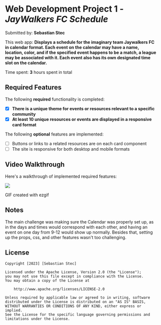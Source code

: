 # Web Development Project 1 - *JayWalkers FC Schedule*

Submitted by: **Sebastian Stec**

This web app: **Displays a schedule for the imaginary team Jaywalkers FC in calendar format. Each event on the calendar may have a name, location, color, 
and if the specified event happens to be a match, a league may be associated with it. Each event also has its own designated time slot on the calendar.**

Time spent: **3** hours spent in total

## Required Features

The following **required** functionality is completed:

- [X] **There is a unique theme for events or resources relevant to a specific community**
- [X] **At least 10 unique resources or events are displayed in a responsive card format**

The following **optional** features are implemented:

- [ ] Buttons or links to a related resources are on each card component
- [ ] The site is responsive for both desktop and mobile formats

## Video Walkthrough

Here's a walkthrough of implemented required features:

<img src='https://im2.ezgif.com/tmp/ezgif-2-e41804e9f8.gif'/>

<!-- Replace this with whatever GIF tool you used! -->
GIF created with ezgif 

## Notes

The main challenge was making sure the Calendar was properly set up, as in the days and times would correspond with each other, and having an event on one day from 9-12 would show up normally. Besides that, setting up the props, css, and other features wasn't too challenging.

## License

    Copyright [2023] [Sebastian Stec]

    Licensed under the Apache License, Version 2.0 (the "License");
    you may not use this file except in compliance with the License.
    You may obtain a copy of the License at

        http://www.apache.org/licenses/LICENSE-2.0

    Unless required by applicable law or agreed to in writing, software
    distributed under the License is distributed on an "AS IS" BASIS,
    WITHOUT WARRANTIES OR CONDITIONS OF ANY KIND, either express or implied.
    See the License for the specific language governing permissions and
    limitations under the License.
